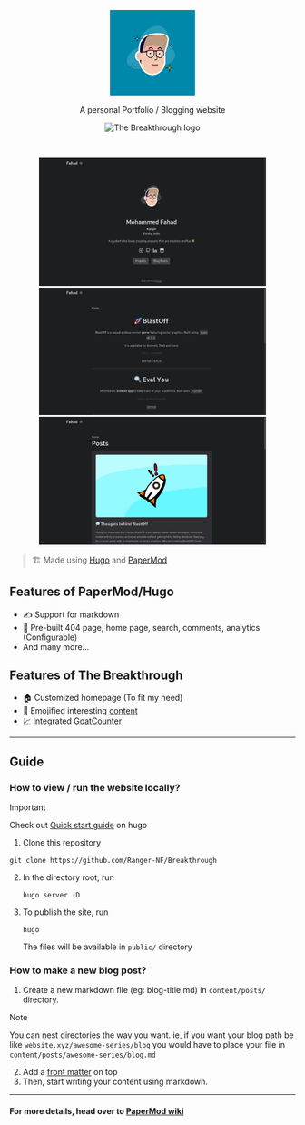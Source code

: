 <p align="center">
<img class="rounded-circle" src="static/android-chrome-512x512.png" width="150" title="The Breakthrough logo">
</p>

<p align="center" style="font-size: 14px;">A personal Portfolio / Blogging website</p>

<p align="center">
    <img src="https://api.netlify.com/api/v1/badges/b81598cf-b565-4a02-bcf7-08036c4d999b/deploy-status" width="125" title="The Breakthrough logo">
</p>

<br/>

<p align="center">
    <img src="docs/home.png" width="400" height="auto">  
    <img src="docs/projects.png" width="400" height="auto">
    <img src="docs/blog.png" width="400" height="auto">
</p>

> 🏗 Made using [Hugo](https://gohugo.io/) and [PaperMod](https://github.com/adityatelange/hugo-PaperMod/)

## Features of PaperMod/Hugo

- ✍ Support for markdown
- 🚧 Pre-built 404 page, home page, search, comments, analytics (Configurable)
- And many more...

## Features of The Breakthrough

- 🏠 Customized homepage (To fit my need)
- 🌈 Emojified interesting [content](https://thebreakthrough.netlify.app/posts/whats-breakthrough/)
- 📈 Integrated [GoatCounter](https://www.goatcounter.com/)

<hr>

## Guide

### How to view / run the website locally?

> [!IMPORTANT]
> Check out [Quick start guide](https://gohugo.io/getting-started/quick-start/) on hugo

1. Clone this repository

```
git clone https://github.com/Ranger-NF/Breakthrough
```

2. In the directory root, run
   
   ```
   hugo server -D
   ```
3. To publish the site, run
   
   ```
   hugo
   ```
   
   The files will be available in `public/` directory

### How to make a new blog post?

1. Create a new markdown file (eg: blog-title.md) in `content/posts/` directory.

> [!NOTE]
> You can nest directories the way you want. ie, if you want your blog path be like `website.xyz/awesome-series/blog` you would have to place your file in `content/posts/awesome-series/blog.md`

2. Add a [front matter](https://gohugo.io/getting-started/quick-start/#add-content) on top
3. Then, start writing your content using markdown.

<hr>

#### For more details, head over to [PaperMod wiki](https://github.com/adityatelange/hugo-PaperMod/wiki)